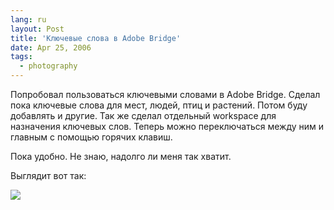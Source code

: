```yaml
---
lang: ru
layout: Post
title: 'Ключевые слова в Adobe Bridge'
date: Apr 25, 2006
tags:
  - photography
---
```


Попробовал пользоваться ключевыми словами в Adobe Bridge. Сделал пока ключевые слова для мест, людей, птиц и растений. Потом буду добавлять и другие. Так же сделал отдельный workspace для назначения ключевых слов. Теперь можно переключаться между ним и главным с помощью горячих клавиш.

Пока удобно. Не знаю, надолго ли меня так хватит.

Выглядит вот так:

![](/images/blog/bridge-keywords.png)

